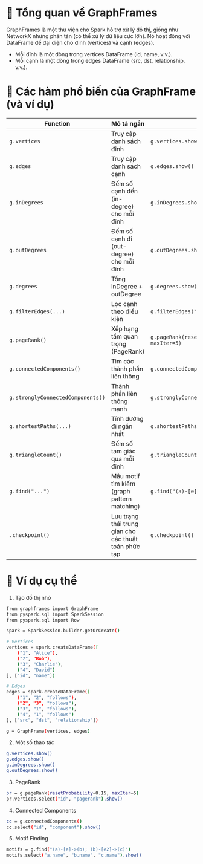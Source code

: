 # 🚀 Tổng quan về GraphFrames
GraphFrames là một thư viện cho Spark hỗ trợ xử lý đồ thị, giống như NetworkX nhưng phân tán (có thể xử lý dữ liệu cực lớn). Nó hoạt động với DataFrame để đại diện cho đỉnh (vertices) và cạnh (edges).
- Mỗi đỉnh là một dòng trong vertices DataFrame (id, name, v.v.).
- Mỗi cạnh là một dòng trong edges DataFrame (src, dst, relationship, v.v.).

# 🧰 Các hàm phổ biến của GraphFrame (và ví dụ)
| Function                          | Mô tả ngắn                                            | Ví dụ                                          |
| --------------------------------- | ----------------------------------------------------- | ---------------------------------------------- |
| `g.vertices`                      | Truy cập danh sách đỉnh                               | `g.vertices.show()`                            |
| `g.edges`                         | Truy cập danh sách cạnh                               | `g.edges.show()`                               |
| `g.inDegrees`                     | Đếm số cạnh đến (in-degree) cho mỗi đỉnh              | `g.inDegrees.show()`                           |
| `g.outDegrees`                    | Đếm số cạnh đi (out-degree) cho mỗi đỉnh              | `g.outDegrees.show()`                          |
| `g.degrees`                       | Tổng inDegree + outDegree                             | `g.degrees.show()`                             |
| `g.filterEdges(...)`              | Lọc cạnh theo điều kiện                               | `g.filterEdges("relationship = 'follows'")`    |
| `g.pageRank()`                    | Xếp hạng tầm quan trọng (PageRank)                    | `g.pageRank(resetProbability=0.15, maxIter=5)` |
| `g.connectedComponents()`         | Tìm các thành phần liên thông                         | `g.connectedComponents().show()`               |
| `g.stronglyConnectedComponents()` | Thành phần liên thông mạnh                            | `g.stronglyConnectedComponents(maxIter=10)`    |
| `g.shortestPaths(...)`            | Tính đường đi ngắn nhất                               | `g.shortestPaths(landmarks=["1", "3"])`        |
| `g.triangleCount()`               | Đếm số tam giác qua mỗi đỉnh                          | `g.triangleCount().show()`                     |
| `g.find("...")`                   | Mẫu motif tìm kiếm (graph pattern matching)           | `g.find("(a)-[e]->(b); (b)-[e2]->(c)")`        |
| `.checkpoint()`                   | Lưu trạng thái trung gian cho các thuật toán phức tạp | `g.checkpoint()`                               |
# 📘 Ví dụ cụ thể
1. Tạo đồ thị nhỏ
```bash
from graphframes import GraphFrame
from pyspark.sql import SparkSession
from pyspark.sql import Row

spark = SparkSession.builder.getOrCreate()

# Vertices
vertices = spark.createDataFrame([
    ("1", "Alice"),
    ("2", "Bob"),
    ("3", "Charlie"),
    ("4", "David")
], ["id", "name"])

# Edges
edges = spark.createDataFrame([
    ("1", "2", "follows"),
    ("2", "3", "follows"),
    ("3", "1", "follows"),
    ("4", "1", "follows")
], ["src", "dst", "relationship"])

g = GraphFrame(vertices, edges)
```
2. Một số thao tác
```bash
g.vertices.show()
g.edges.show()
g.inDegrees.show()
g.outDegrees.show()
```
3. PageRank
```bash
pr = g.pageRank(resetProbability=0.15, maxIter=5)
pr.vertices.select("id", "pagerank").show()
```
4. Connected Components
```bash
cc = g.connectedComponents()
cc.select("id", "component").show()
```
5. Motif Finding
```bash
motifs = g.find("(a)-[e]->(b); (b)-[e2]->(c)")
motifs.select("a.name", "b.name", "c.name").show()
```












